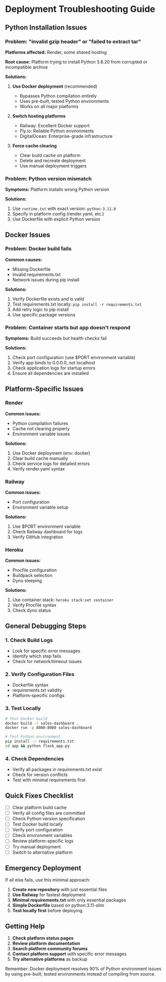 # Deployment Troubleshooting Guide

## Python Installation Issues

### Problem: "invalid gzip header" or "failed to extract tar"
**Platforms affected:** Render, some shared hosting

**Root cause:** Platform trying to install Python 3.8.20 from corrupted or incompatible archive

**Solutions:**
1. **Use Docker deployment** (recommended)
   - Bypasses Python compilation entirely
   - Uses pre-built, tested Python environments
   - Works on all major platforms

2. **Switch hosting platforms**
   - Railway: Excellent Docker support
   - Fly.io: Reliable Python environments
   - DigitalOcean: Enterprise-grade infrastructure

3. **Force cache clearing**
   - Clear build cache on platform
   - Delete and recreate deployment
   - Use manual deployment triggers

### Problem: Python version mismatch
**Symptoms:** Platform installs wrong Python version

**Solutions:**
1. Use `runtime.txt` with exact version: `python-3.11.0`
2. Specify in platform config (render.yaml, etc.)
3. Use Dockerfile with explicit Python version

## Docker Issues

### Problem: Docker build fails
**Common causes:**
- Missing Dockerfile
- Invalid requirements.txt
- Network issues during pip install

**Solutions:**
1. Verify Dockerfile exists and is valid
2. Test requirements.txt locally: `pip install -r requirements.txt`
3. Add retry logic to pip install
4. Use specific package versions

### Problem: Container starts but app doesn't respond
**Symptoms:** Build succeeds but health checks fail

**Solutions:**
1. Check port configuration (use $PORT environment variable)
2. Verify app binds to 0.0.0.0, not localhost
3. Check application logs for startup errors
4. Ensure all dependencies are installed

## Platform-Specific Issues

### Render
**Common issues:**
- Python compilation failures
- Cache not clearing properly
- Environment variable issues

**Solutions:**
1. Use Docker deployment (env: docker)
2. Clear build cache manually
3. Check service logs for detailed errors
4. Verify render.yaml syntax

### Railway
**Common issues:**
- Port configuration
- Environment variable setup

**Solutions:**
1. Use $PORT environment variable
2. Check Railway dashboard for logs
3. Verify GitHub integration

### Heroku
**Common issues:**
- Procfile configuration
- Buildpack selection
- Dyno sleeping

**Solutions:**
1. Use container stack: `heroku stack:set container`
2. Verify Procfile syntax
3. Check dyno status

## General Debugging Steps

### 1. Check Build Logs
- Look for specific error messages
- Identify which step fails
- Check for network/timeout issues

### 2. Verify Configuration Files
- Dockerfile syntax
- requirements.txt validity
- Platform-specific configs

### 3. Test Locally
```bash
# Test Docker build
docker build -t sales-dashboard .
docker run -p 8080:8080 sales-dashboard

# Test Python environment
pip install -r requirements.txt
cd app && python flask_app.py
```

### 4. Check Dependencies
- Verify all packages in requirements.txt exist
- Check for version conflicts
- Test with minimal requirements first

## Quick Fixes Checklist

- [ ] Clear platform build cache
- [ ] Verify all config files are committed
- [ ] Check Python version specification
- [ ] Test Docker build locally
- [ ] Verify port configuration
- [ ] Check environment variables
- [ ] Review platform-specific logs
- [ ] Try manual deployment
- [ ] Switch to alternative platform

## Emergency Deployment

If all else fails, use this minimal approach:

1. **Create new repository** with just essential files
2. **Use Railway** for fastest deployment
3. **Minimal requirements.txt** with only essential packages
4. **Simple Dockerfile** based on python:3.11-slim
5. **Test locally first** before deploying

## Getting Help

1. **Check platform status pages**
2. **Review platform documentation**
3. **Search platform community forums**
4. **Contact platform support** with specific error messages
5. **Try alternative platforms** as backup

Remember: Docker deployment resolves 90% of Python environment issues by using pre-built, tested environments instead of compiling from source.